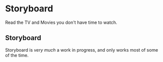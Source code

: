 # Storyboard

Read the TV and Movies you don't have time to watch.

## Storyboard

Storyboard is _very much_ a work in progress, and only works most of some of the time.



